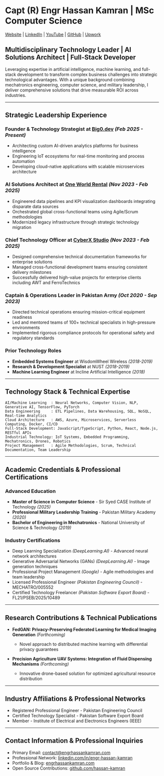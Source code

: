 # Capt (R) Engr Hassan Kamran | MSc Computer Science

[Website](https://engrhassankamran.com) | [LinkedIn](https://linkedin.com/in/engr-hassan-kamran) | [YouTube](https://www.youtube.com/@EngrHassanKamran) | [GitHub](https://github.com/hassan-kamran) | [Upwork](https://www.upwork.com/freelancers/~015d257597dfcd7778)

## Multidisciplinary Technology Leader | AI Solutions Architect | Full-Stack Developer

Leveraging expertise in artificial intelligence, machine learning, and full-stack development to transform complex business challenges into strategic technological advantages. With a unique background combining mechatronics engineering, computer science, and military leadership, I deliver comprehensive solutions that drive measurable ROI across industries.

---

## Strategic Leadership Experience

### Founder & Technology Strategist at [Big0.dev](https://big0.dev/) *(Feb 2025 - Present)*
- Architecting custom AI-driven analytics platforms for business intelligence
- Engineering IoT ecosystems for real-time monitoring and process automation
- Developing cloud-native applications with scalable microservices architecture

### AI Solutions Architect at [One World Rental](https://oneworldrental.com/) *(Nov 2023 - Feb 2025)*
- Engineered data pipelines and KPI visualization dashboards integrating disparate data sources
- Orchestrated global cross-functional teams using Agile/Scrum methodologies
- Modernized legacy infrastructure through strategic technology migration

### Chief Technology Officer at [CyberX Studio](https://cyberxstudio.com/) *(Nov 2023 - Feb 2025)*
- Designed comprehensive technical documentation frameworks for enterprise solutions
- Managed cross-functional development teams ensuring consistent delivery milestones
- Successfully delivered high-value projects for enterprise clients including AWT and FerroTechnics

### Captain & Operations Leader in Pakistan Army *(Oct 2020 - Sep 2023)*
- Directed technical operations ensuring mission-critical equipment readiness
- Led and mentored teams of 100+ technical specialists in high-pressure environments
- Implemented rigorous compliance protocols for operational safety and regulatory standards

### Prior Technology Roles
- **Embedded Systems Engineer** at WisdomWheel Wireless *(2018-2019)*
- **Research & Development Specialist** at NUST *(2018-2019)*
- **Machine Learning Engineer** at Incline Artificial Intelligence *(2018)*

---

## Technology Stack & Technical Expertise

```
AI/Machine Learning  : Neural Networks, Computer Vision, NLP, Generative AI, TensorFlow, PyTorch
Data Engineering     : ETL Pipelines, Data Warehousing, SQL, NoSQL, Real-time Analytics
Cloud Architecture   : AWS, Azure, Microservices, Serverless Computing, Docker, CI/CD
Full-Stack Development: JavaScript/TypeScript, Python, React, Node.js, RESTful APIs
Industrial Technology: IoT Systems, Embedded Programming, Mechatronics, Drones, Robotics
Project Management   : Agile Methodologies, Scrum, Technical Documentation, Team Leadership
```

---

## Academic Credentials & Professional Certifications

### Advanced Education
- **Master of Science in Computer Science** - Sir Syed CASE Institute of Technology *(2025)*
- **Professional Military Leadership Training** - Pakistan Military Academy *(2020)*
- **Bachelor of Engineering in Mechatronics** - National University of Science & Technology *(2019)*

### Industry Certifications
- Deep Learning Specialization *(DeepLearning.AI)* - Advanced neural network architectures
- Generative Adversarial Networks (GANs) *(DeepLearning.AI)* - Image generation techniques
- Professional Project Management *(Google)* - Agile methodologies and team leadership
- Licensed Professional Engineer *(Pakistan Engineering Council)* - MECHATRO/005552
- Certified Technology Freelancer *(Pakistan Software Export Board)* - FL21/PSEB/2025/10489

---

## Research Contributions & Technical Publications

- **FedGAN: Privacy-Preserving Federated Learning for Medical Imaging Generation** *(Forthcoming)*
  - Novel approach to distributed machine learning with differential privacy guarantees
  
- **Precision Agriculture UAV Systems: Integration of Fluid Dispensing Mechanisms** *(Forthcoming)*
  - Innovative drone-based solution for optimized agricultural resource distribution

---

## Industry Affiliations & Professional Networks

- Registered Professional Engineer - Pakistan Engineering Council
- Certified Technology Specialist - Pakistan Software Export Board
- Member - Institute of Electrical and Electronics Engineers (IEEE)

---

## Contact Information & Professional Inquiries

- Primary Email: [contact@engrhassankamran.com](mailto:contact@engrhassankamran.com)
- Professional Network: [linkedin.com/in/engr-hassan-kamran](https://linkedin.com/in/engr-hassan-kamran)
- Portfolio & Blog: [engrhassankamran.com](https://engrhassankamran.com)
- Open Source Contributions: [github.com/hassan-kamran](https://github.com/hassan-kamran)
